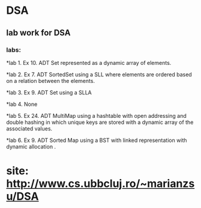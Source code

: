 # DSA
## lab work for DSA
### labs: 


*lab 1. Ex 10. ADT Set represented as a dynamic array of elements.


*lab 2. Ex 7. ADT SortedSet using a SLL where elements are ordered based on a relation between the elements.


*lab 3. Ex 9. ADT Set using a SLLA


*lab 4. None


*lab 5. Ex 24. ADT MultiMap using a hashtable with open addressing and double hashing in which unique keys are stored with a dynamic array of the associated values.
 
 
*lab 6. Ex 9. ADT Sorted Map using a BST with linked representation with dynamic allocation .
  


# site: http://www.cs.ubbcluj.ro/~marianzsu/DSA

